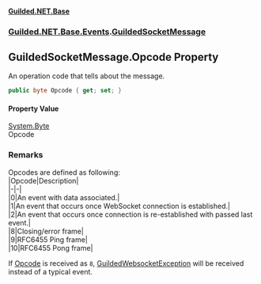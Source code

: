 
#### [Guilded.NET.Base](Guilded_NET_Base 'Guilded.NET.Base')
### [Guilded.NET.Base.Events](Guilded_NET_Base#Guilded_NET_Base_Events 'Guilded.NET.Base.Events').[GuildedSocketMessage](GuildedSocketMessage 'Guilded.NET.Base.Events.GuildedSocketMessage')
## GuildedSocketMessage.Opcode Property

An operation code that tells about the message.
```csharp
public byte Opcode { get; set; }
```


#### Property Value
[System.Byte](https://docs.microsoft.com/en-us/dotnet/api/System.Byte 'System.Byte')  
Opcode

### Remarks
  
Opcodes are defined as following:  
|Opcode|Description|  
|-|-|  
|0|An event with data associated.|  
|1|An event that occurs once WebSocket connection is established.|  
|2|An event that occurs once connection is re-established with passed last event.|  
|8|Closing/error frame|  
|9|RFC6455 Ping frame|  
|10|RFC6455 Pong frame|  
  
If [Opcode](GuildedSocketMessage_Opcode 'Guilded.NET.Base.Events.GuildedSocketMessage.Opcode') is received as `8`, [GuildedWebsocketException](GuildedWebsocketException 'Guilded.NET.Base.GuildedWebsocketException') will be received instead of a typical event.
